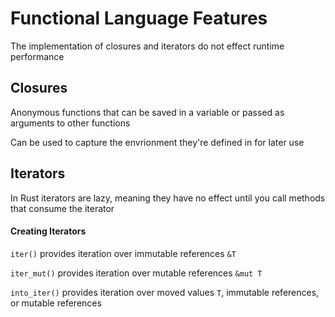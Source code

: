 # Functional Language Features

The implementation of closures and iterators do not effect runtime performance

## Closures

Anonymous functions that can be saved in a variable or passed as arguments to
other functions

Can be used to capture the envrionment they're defined in for later use

## Iterators

In Rust iterators are lazy, meaning they have no effect until you call
methods that consume the iterator

#### Creating Iterators

`iter()` provides iteration over immutable references `&T`

`iter_mut()` provides iteration over mutable references `&mut T`

`into_iter()` provides iteration over moved values `T`, immutable references,
or mutable references
